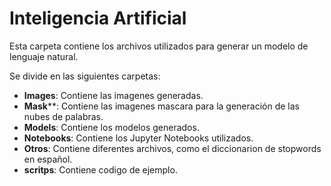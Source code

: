 # Inteligencia Artificial

Esta carpeta contiene los archivos utilizados para generar un modelo de lenguaje natural.

Se divide en las siguientes carpetas:

- **Images**: Contiene las imagenes generadas.
- **Mask****: Contiene las imagenes mascara para la generación de las nubes de palabras.
- **Models**: Contiene los modelos generados.
- **Notebooks**: Contiene los Jupyter Notebooks utilizados.
- **Otros**: Contiene diferentes archivos, como el diccionarion de stopwords en español.
- **scritps**: Contiene codigo de ejemplo.